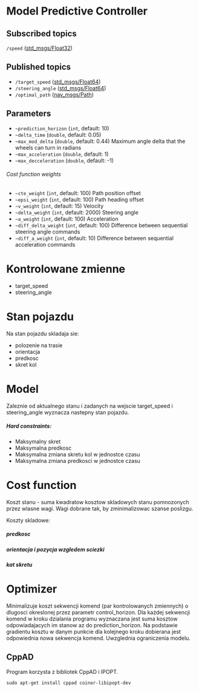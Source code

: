 # Model Predictive Controller


## Subscribed topics
`/speed` ([std_msgs/Float32](http://docs.ros.org/melodic/api/std_msgs/html/msg/Float32.html))

## Published topics
- `/target_speed` ([std_msgs/Float64](http://docs.ros.org/melodic/api/std_msgs/html/msg/Float64.html))
- `/steering_angle` ([std_msgs/Float64](http://docs.ros.org/melodic/api/std_msgs/html/msg/Float64.html))
- `/optimal_path` ([nav_msgs/Path](http://docs.ros.org/api/nav_msgs/html/msg/Path.html))

## Parameters
- `~prediction_horizon` (`int`, default: 10)
- `~delta_time` (`double`, default: 0.05)
- `~max_mod_delta` (`double`, default: 0.44) Maximum angle delta that the wheels can turn in radians
- `~max_acceleration` (`double`, default: 1)
- `~max_decceleration` (`double`, default: -1)
###### Cost function weights
- `~cte_weight` (`int`, default: 100) Path position offset
- `~epsi_weight` (`int`, default: 100) Path heading offset
- `~v_weight` (`int`, default: 15) Velocity
- `~delta_weight` (`int`, default: 2000) Steering angle
- `~a_weight` (`int`, default: 100) Acceleration
- `~diff_delta_weight` (`int`, default: 100) Difference between sequential steering angle commands
- `~diff_a_weight` (`int`, default: 10) Difference between sequential acceleration commands


# Kontrolowane zmienne
- target_speed
- steering_angle

# Stan pojazdu
Na stan pojazdu skladaja sie:
- polozenie na trasie
- orientacja
- predkosc
- skret kol


# Model
Zaleznie od aktualnego stanu i zadanych na wejscie target_speed i steering_angle wyznacza nastepny stan pojazdu.

##### Hard constraints:
- Maksymalny skret
- Maksymalna predkosc
- Maksymalna zmiana skretu kol w jednostce czasu
- Maksymalna zmiana predkosci w jednostce czasu


# Cost function
Koszt stanu - suma kwadratow kosztow skladowych stanu pomnozonych przez wlasne wagi.
Wagi dobrane tak, by zminimalizowac szanse poslizgu.

Koszty skladowe:
##### predkosc
##### orientacja i pozycja wzgledem sciezki
##### kat skretu

# Optimizer
Minimalizuje koszt sekwencji komend (par kontrolowanych zmiennych) o dlugosci okreslonej przez parametr control_horizon.
Dla każdej sekwencji komend w kroku dzialania programu wyznaczana jest suma kosztow odpowiadajacych im stanow az do prediction_horizon. Na podstawie gradientu kosztu w danym punkcie dla kolejnego kroku dobierana jest odpowiednia nowa sekwencja komend. Uwzglednia ograniczenia modelu.


## CppAD
Program korzysta z bibliotek CppAD i IPOPT.

`sudo apt-get install cppad coinor-libipopt-dev`
